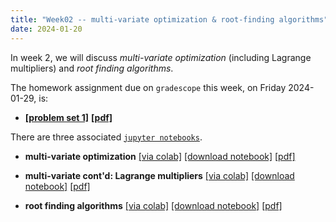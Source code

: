 ```yaml
---
title: "Week02 -- multi-variate optimization & root-finding algorithms"
date: 2024-01-20
---
```


In week 2, we will discuss *multi-variate optimization* (including
Lagrange multipliers) and *root finding algorithms*.

The homework assignment due on `gradescope` this week, on Friday
2024-01-29, is:

- [**[problem set 1]**](/course-assignments/PS01--2024-01-29.html)
  [**[pdf]**](/course-assignments/PS01--2024-01-29.pdf)


There are three associated [`jupyter
notebooks`](/course-posts/resources--python-and-jupyter.html).

- **multi-variate optimization** 
  [[via colab]](https://colab.research.google.com/github/gmcninch-tufts/2024-Sp-Math087/blob/main/course-content/week02-01--multivariable-optimization.ipynb) 
   [[download notebook]](/course-content/week02-01--multivariable-optimization.ipynb) 
   [[pdf]](/course-content/week02-01--multivariable-optimization.pdf)    

- **multi-variate cont'd: Lagrange multipliers** 
  [[via colab]](https://colab.research.google.com/github/gmcninch-tufts/2024-Sp-Math087/blob/main/course-content/week02-02--lagrange.ipynb)
  [[download notebook]](/course-content/week02-02--lagrange.ipynb) 
  [[pdf]](/course-content/week02-02--lagrange.pdf)   

- **root finding algorithms**
  [[via colab]](https://colab.research.google.com/github/gmcninch-tufts/2024-Sp-Math087/blob/main/course-content/week02-03--root-finding.ipynb)
  [[download notebook]](/course-content/week02-03--root-finding.ipynb)
  [[pdf]](/course-content/week02-03--root-finding.pdf)  


